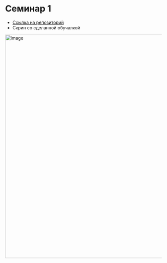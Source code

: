 # Семинар 1
- [Ссылка на репозиторий](https://github.com/MilovanovaKatrina/rep2/tree/main)
- Скрин со сделанной обучалкой
<img width="1280" height="719" alt="image" src="https://github.com/user-attachments/assets/df5b001b-d106-452d-9be5-4c60ca2416fe" />

